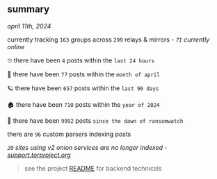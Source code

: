 
## summary
_april 11th, 2024_

currently tracking `163` groups across `299` relays & mirrors - _`71` currently online_

⏲ there have been `4` posts within the `last 24 hours`

🦈 there have been `77` posts within the `month of april`

🪐 there have been `657` posts within the `last 90 days`

🏚 there have been `710` posts within the `year of 2024`

🦕 there have been `9992` posts `since the dawn of ransomwatch`

there are `96` custom parsers indexing posts

_`20` sites using v2 onion services are no longer indexed - [support.torproject.org](https://support.torproject.org/onionservices/v2-deprecation/)_

> see the project [README](https://github.com/joshhighet/ransomwatch#ransomwatch--) for backend technicals
